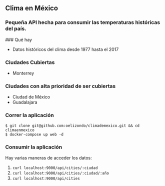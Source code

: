 ## Clima en México

### Pequeña API hecha para consumir las temperaturas históricas del país.

### Qué hay

* Datos históricos del clima desde 1977 hasta el 2017

### Ciudades Cubiertas

* Monterrey

### Ciudades con alta prioridad de ser cubiertas

* Ciudad de México
* Guadalajara

### Correr la aplicación

```console
$ git clone git@github.com:oelizondo/climademexico.git && cd climaenmexico
$ docker-compose up web -d
```

### Consumir la aplicación

Hay varias maneras de acceder los datos: 
1. ```curl localhost:9000/api/cities/:ciudad```
2. ```curl localhost:9000/api/cities/:ciudad/:año```
3. ```curl localhost:9000/api/cities```
